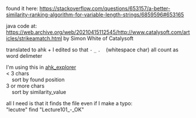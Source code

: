 
found it here: https://stackoverflow.com/questions/653157/a-better-similarity-ranking-algorithm-for-variable-length-strings/6859596#653165

java code at: https://web.archive.org/web/20210415112545/http://www.catalysoft.com/articles/strikeamatch.html by Simon White of Catalysoft

translated to ahk + I edited so that `-` `_` `.` <code>&nbsp;</code> (whitespace char) all count as word delimeter

I'm using this in [ahk_explorer](https://github.com/FuPeiJiang/ahk_explorer)<br>
< 3 chars<br>
&nbsp;&nbsp;&nbsp;&nbsp;sort by found position<br>
3 or more chars<br>
&nbsp;&nbsp;&nbsp;&nbsp;sort by similarity_value

all I need is that it finds the file even if I make a typo:<br>
"lecutre" find "Lecture101_-_OK"
